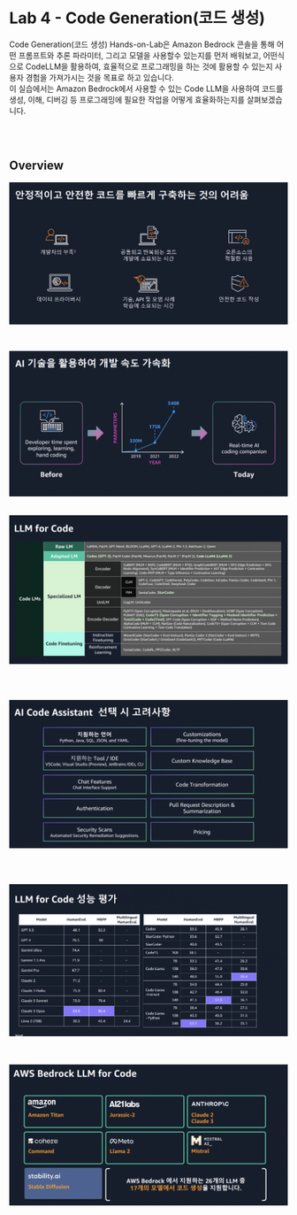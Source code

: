 # Lab 4 - Code Generation(코드 생성)

Code Generation(코드 생성) Hands-on-Lab은 Amazon Bedrock 콘솔을 통해 어떤 프롬프트와 추론 파라미터, 그리고 모델을 사용할수 있는지를 먼저 배워보고,
어떤식으로 CodeLLM을 활용하여, 효율적으로 프로그래밍을 하는 것에 활용할 수 있는지 사용자 경험을 가져가시는 것을 목표로 하고 있습니다.<br>
이 실습에서는 Amazon Bedrock에서 사용할 수 있는 Code LLM을 사용하여 코드를 생성, 이해, 디버깅 등 프로그래밍에 필요한 작업을 어떻게 효율화하는지를 살펴보겠습니다.

<BR><BR>
## Overview
![alt text](images/aimage-1.png)

<BR>

![alt text](images/aimage-2.png)
<BR><BR>

![alt text](images/aimage-6.png)

<BR>
<BR>

![alt text](images/aimage-5.png)

<BR><BR>

![alt text](images/aimage-7.png)
<BR><BR><BR>



![alt text](images/aimage-4.png)

